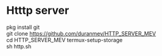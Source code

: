 # Htttp server
pkg install git \
git clone https://github.com/duranmev/HTTP_SERVER_MEV \
cd HTTP_SERVER_MEV termux-setup-storage\
sh http.sh
